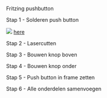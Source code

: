 Fritzing pushbutton

Stap 1 - Solderen push button

<a href="#"><img src="http://u.cubeupload.com/NVUnen/20160117153628.jpg"></a>
<a href="http://u.cubeupload.com/NVUnen/20160117153628.jpg">here</a>

Stap 2 - Lasercutten

Stap 3 - Bouwen knop boven

Stap 4 - Bouwen knop onder

Stap 5 - Push button in frame zetten

Stap 6 - Alle onderdelen samenvoegen

